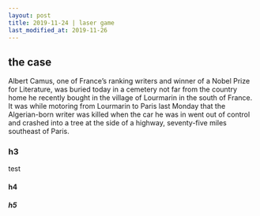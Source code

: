 ```yaml
---
layout: post
title: 2019-11-24 | laser game
last_modified_at: 2019-11-26
---
```

## the case
Albert Camus, one of France’s ranking writers and winner of a Nobel Prize for Literature, was buried today in a cemetery not far from the country home he recently bought in the village of Lourmarin in the south of France. It was while motoring from Lourmarin to Paris last Monday that the Algerian-born writer was killed when the car he was in went out of control and crashed into a tree at the side of a highway, seventy-five miles southeast of Paris.

### h3
test
#### h4
##### h5